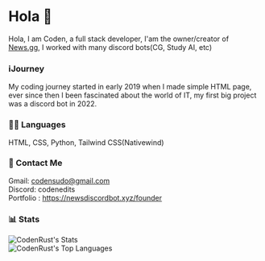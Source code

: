 
# Hola 👋

Hola, I am Coden, a full stack developer, I'am the owner/creator of [News.gg](https://github.com/Newsgg), I worked with many discord bots(CG, Study AI, etc)




### ℹ️Journey
My coding journey started in early 2019 when I made simple HTML page, ever since then I been fascinated about the world of IT, my first big project was a discord bot in 2022.


### 👨‍💻 Languages
HTML, CSS, Python, Tailwind CSS(Nativewind)

### 📧 Contact Me

Gmail: codensudo@gmail.com  
Discord: codenedits     
Portfolio : https://newsdiscordbot.xyz/founder

### 📊 Stats
![CodenRust's Stats](https://github-readme-stats.vercel.app/api?username=CodenRust&theme=tokyonight&show_icons=true&hide_border=false&count_private=true)           
![CodenRust's Top Languages](https://github-readme-stats.vercel.app/api/top-langs/?username=CodenRust&theme=tokyonight&show_icons=true&hide_border=false&layout=compact)


